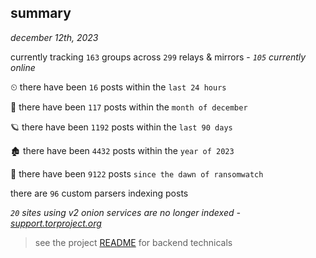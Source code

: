 
## summary
_december 12th, 2023_

currently tracking `163` groups across `299` relays & mirrors - _`105` currently online_

⏲ there have been `16` posts within the `last 24 hours`

🦈 there have been `117` posts within the `month of december`

🪐 there have been `1192` posts within the `last 90 days`

🏚 there have been `4432` posts within the `year of 2023`

🦕 there have been `9122` posts `since the dawn of ransomwatch`

there are `96` custom parsers indexing posts

_`20` sites using v2 onion services are no longer indexed - [support.torproject.org](https://support.torproject.org/onionservices/v2-deprecation/)_

> see the project [README](https://github.com/joshhighet/ransomwatch#ransomwatch--) for backend technicals
